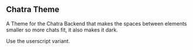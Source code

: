 ## Chatra Theme

A Theme for the Chatra Backend that makes the spaces between elements smaller so more chats fit, it also makes it dark.

Use the userscript variant.
